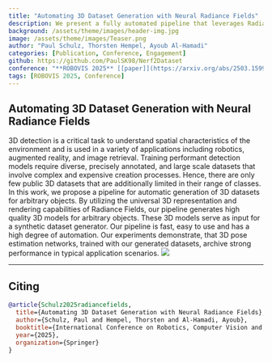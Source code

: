 ```yaml
---
title: "Automating 3D Dataset Generation with Neural Radiance Fields"
description: We present a fully automated pipeline that leverages Radiance Field–based universal 3D representations to rapidly generate high-quality models of arbitrary objects and synthesize large, diverse 3D datasets—enabling state-of-the-art detection and pose-estimation performance despite the scarcity of public 3D data. 
background: /assets/theme/images/header-img.jpg
image: /assets/theme/images/Teaser.png
author: "Paul Schulz, Thorsten Hempel, Ayoub Al-Hamadi"
categories: [Publication, Conference, Engagement]
github: https://github.com/PaulSK98/Nerf2Dataset
conference: "**ROBOVIS 2025** [[paper]](https://arxiv.org/abs/2503.15997) [[code]]( https://github.com/PaulSK98/Nerf2Dataset)"
tags: [ROBOVIS 2025, Conference]
---
```


## Automating 3D Dataset Generation with Neural Radiance Fields

3D detection is a critical task to understand spatial characteristics of the environment and is used in a variety of applications including robotics, augmented reality, and image retrieval. Training performant detection models require diverse, precisely annotated, and large scale datasets that involve complex and expensive creation processes. Hence, there are only few public 3D datasets that are additionally limited in their range of classes. In this work, we propose a pipeline for automatic generation of 3D datasets for arbitrary objects. By utilizing the universal 3D representation and rendering capabilities of Radiance Fields, our pipeline generates high quality 3D models for arbitrary objects. These 3D models serve as input for a synthetic dataset generator. Our pipeline is fast, easy to use and has a high degree of automation. Our experiments demonstrate, that 3D pose estimation networks, trained with our generated datasets, archive strong performance in typical application scenarios. 
![](/enabling{{page.image}})

---

## Citing

```bibtex
@article{Schulz2025radiancefields,
  title={Automating 3D Dataset Generation with Neural Radiance Fields},
  author={Schulz, Paul and Hempel, Thorsten and Al-Hamadi, Ayoub},
  booktitle={International Conference on Robotics, Computer Vision and Intelligent Systems},
  year={2025},
  organization={Springer}
}
```